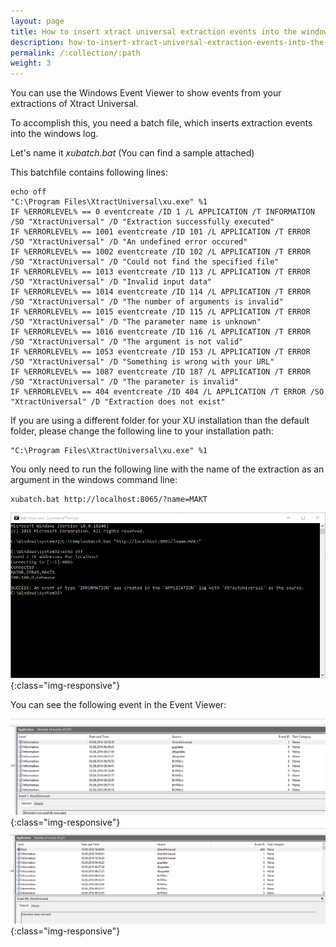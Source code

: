 ```yaml
---
layout: page
title: How to insert xtract universal extraction events into the windows logs
description: how-to-insert-xtract-universal-extraction-events-into-the-windows-logs-and-show-them-in-the-event-viewer
permalink: /:collection/:path
weight: 3
---
```

You can use the Windows Event Viewer to show events from your extractions of Xtract Universal. 

To accomplish this, you need a batch file, which inserts extraction events into the windows log. 

Let's name it *xubatch.bat* (You can find a sample attached)

This batchfile contains following lines:
 ```
echo off
"C:\Program Files\XtractUniversal\xu.exe" %1
IF %ERRORLEVEL% == 0 eventcreate /ID 1 /L APPLICATION /T INFORMATION /SO "XtractUniversal" /D "Extraction successfully executed"
IF %ERRORLEVEL% == 1001 eventcreate /ID 101 /L APPLICATION /T ERROR /SO "XtractUniversal" /D "An undefined error occured"
IF %ERRORLEVEL% == 1002 eventcreate /ID 102 /L APPLICATION /T ERROR /SO "XtractUniversal" /D "Could not find the specified file"
IF %ERRORLEVEL% == 1013 eventcreate /ID 113 /L APPLICATION /T ERROR /SO "XtractUniversal" /D "Invalid input data"
IF %ERRORLEVEL% == 1014 eventcreate /ID 114 /L APPLICATION /T ERROR /SO "XtractUniversal" /D "The number of arguments is invalid"
IF %ERRORLEVEL% == 1015 eventcreate /ID 115 /L APPLICATION /T ERROR /SO "XtractUniversal" /D "The parameter name is unknown"
IF %ERRORLEVEL% == 1016 eventcreate /ID 116 /L APPLICATION /T ERROR /SO "XtractUniversal" /D "The argument is not valid"
IF %ERRORLEVEL% == 1053 eventcreate /ID 153 /L APPLICATION /T ERROR /SO "XtractUniversal" /D "Something is wrong with your URL"
IF %ERRORLEVEL% == 1087 eventcreate /ID 187 /L APPLICATION /T ERROR /SO "XtractUniversal" /D "The parameter is invalid"
IF %ERRORLEVEL% == 404 eventcreate /ID 404 /L APPLICATION /T ERROR /SO "XtractUniversal" /D "Extraction does not exist"
 ```
If you are using a different folder for your XU installation than the default folder, please change the following line to your installation path:
```
"C:\Program Files\XtractUniversal\xu.exe" %1
 ```
You only need to run the following line with the name of the extraction as an argument in the windows command line:
```
xubatch.bat http://localhost:8065/?name=MAKT
```

![XU_batch](/img/contents/xu_batch_bat_screenshot.png){:class="img-responsive"}

You can see the following event in the Event Viewer:

![event_viewer](/img/contents/event_viewer_result.png){:class="img-responsive"}
![error_event_viewer](/img/contents/error_event_viewer.png){:class="img-responsive"}
